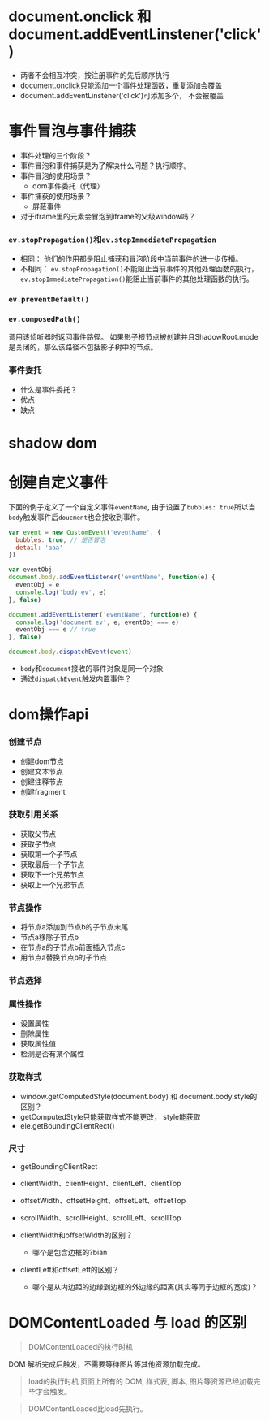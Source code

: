 # document.onclick 和 document.addEventLinstener('click')
- 两者不会相互冲突，按注册事件的先后顺序执行
- document.onclick只能添加一个事件处理函数，重复添加会覆盖
- document.addEventLinstener('click')可添加多个， 不会被覆盖

# 事件冒泡与事件捕获
- 事件处理的三个阶段？
- 事件冒泡和事件捕获是为了解决什么问题？执行顺序。
- 事件冒泡的使用场景？ 
  - dom事件委托（代理）
- 事件捕获的使用场景？
  - 屏蔽事件
- 对于iframe里的元素会冒泡到iframe的父级window吗？

### `ev.stopPropagation()`和`ev.stopImmediatePropagation`
- 相同： 他们的作用都是阻止捕获和冒泡阶段中当前事件的进一步传播。
- 不相同： `ev.stopPropagation()`不能阻止当前事件的其他处理函数的执行，`ev.stopImmediatePropagation()`能阻止当前事件的其他处理函数的执行。

### `ev.preventDefault()`


### `ev.composedPath()`
调用该侦听器时返回事件路径。 如果影子根节点被创建并且ShadowRoot.mode是关闭的，那么该路径不包括影子树中的节点。

### 事件委托
- 什么是事件委托？
- 优点
- 缺点

# shadow dom

# 创建自定义事件
下面的例子定义了一个自定义事件`eventName`, 由于设置了`bubbles: true`所以当`body`触发事件后`doucment`也会接收到事件。
```js
var event = new CustomEvent('eventName', {
  bubbles: true, // 是否冒泡
  detail: 'aaa'
})

var eventObj 
document.body.addEventListener('eventName', function(e) {
  eventObj = e
  console.log('body ev', e)
}, false)

document.addEventListener('eventName', function(e) {
  console.log('document ev', e, eventObj === e)
  eventObj === e // true
}, false)

document.body.dispatchEvent(event)
```

- `body`和`document`接收的事件对象是同一个对象
- 通过`dispatchEvent`触发内置事件？

# dom操作api
### 创建节点
- 创建dom节点
- 创建文本节点
- 创建注释节点
- 创建fragment
### 获取引用关系
- 获取父节点
- 获取子节点
- 获取第一个子节点
- 获取最后一个子节点
- 获取下一个兄弟节点
- 获取上一个兄弟节点

### 节点操作
- 将节点a添加到节点b的子节点末尾
- 节点a移除子节点b
- 在节点a的子节点b前面插入节点c
- 用节点a替换节点b的子节点


### 节点选择

### 属性操作
- 设置属性
- 删除属性
- 获取属性值
- 检测是否有某个属性

### 获取样式
- window.getComputedStyle(document.body) 和 document.body.style的区别？
 - getComputedStyle只能获取样式不能更改， style能获取
- ele.getBoundingClientRect()

### 尺寸
- getBoundingClientRect

- clientWidth、clientHeight、clientLeft、clientTop
- offsetWidth、offsetHeight、offsetLeft、offsetTop
- scrollWidth、scrollHeight、scrollLeft、scrollTop

- clientWidth和offsetWidth的区别？
  - 哪个是包含边框的?bian

- clientLeft和offsetLeft的区别？
  - 哪个是从内边距的边缘到边框的外边缘的距离(其实等同于边框的宽度)？


# DOMContentLoaded 与 load 的区别
> DOMContentLoaded的执行时机

DOM 解析完成后触发，不需要等待图片等其他资源加载完成。
> load的执行时机
页面上所有的 DOM, 样式表, 脚本, 图片等资源已经加载完毕才会触发。

> DOMContentLoaded比load先执行。
